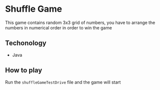 # Shuffle Game

This game contains random 3x3 grid of numbers, you have to arrange the numbers in numerical order in order to win the game

## Techonology
- Java

## How to play
Run the `shuffleGameTestDrive` file and the game will start
